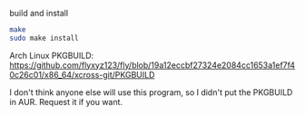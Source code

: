 build and install
```sh
make
sudo make install
```

Arch Linux PKGBUILD: <https://github.com/flyxyz123/fly/blob/19a12eccbf27324e2084cc1653a1ef7f40c26c01/x86_64/xcross-git/PKGBUILD>

I don't think anyone else will use this program, so I didn't put the PKGBUILD in AUR. Request it if you want.
